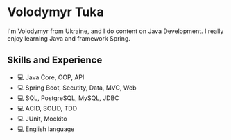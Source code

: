 # Volodymyr Tuka
I'm Volodymyr from Ukraine, and I do content on Java Development. I really enjoy learning Java and framework Spring. 

## Skills and Experience
* 💻 Java Core, OOP, API
* 💻 Spring Boot, Secutity, Data, MVC, Web
* 💻 SQL, PostgreSQL, MySQL, JDBC
* 💻 ACID, SOLID, TDD
* 💻 JUnit, Mockito
* 💻 English language

